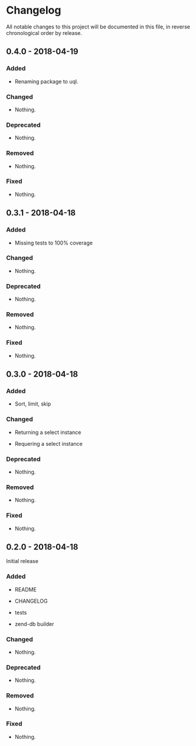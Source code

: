 # Changelog

All notable changes to this project will be documented in this file, in reverse chronological order by release.

## 0.4.0 - 2018-04-19

### Added

- Renaming package to uql.

### Changed

- Nothing.

### Deprecated

- Nothing.

### Removed

- Nothing.

### Fixed

- Nothing.

## 0.3.1 - 2018-04-18

### Added

- Missing tests to 100% coverage

### Changed

- Nothing.

### Deprecated

- Nothing.

### Removed

- Nothing.

### Fixed

- Nothing.

## 0.3.0 - 2018-04-18

### Added

- Sort, limit, skip

### Changed

- Returning a select instance

- Requering a select instance

### Deprecated

- Nothing.

### Removed

- Nothing.

### Fixed

- Nothing.

## 0.2.0 - 2018-04-18

Initial release

### Added

- README

- CHANGELOG

- tests

- zend-db builder

### Changed

- Nothing.

### Deprecated

- Nothing.

### Removed

- Nothing.

### Fixed

- Nothing.
